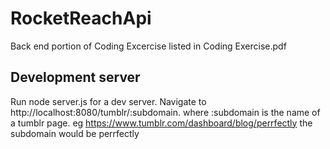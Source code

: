 # RocketReachApi

Back end portion of Coding Excercise listed in Coding Exercise.pdf

## Development server
Run node server.js for a dev server. Navigate to http://localhost:8080/tumblr/:subdomain. where :subdomain is the name of a tumblr page. eg https://www.tumblr.com/dashboard/blog/perrfectly the subdomain would be perrfectly
